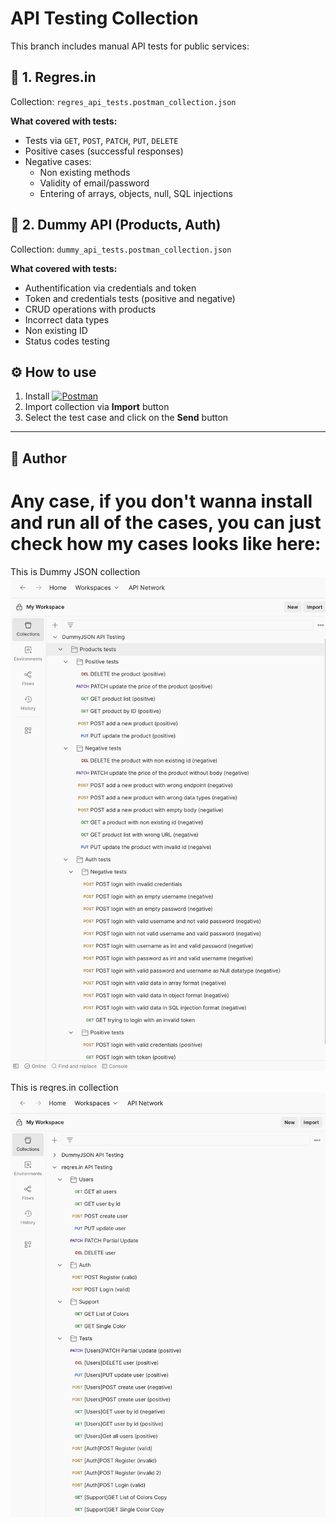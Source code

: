 # API Testing Collection

This branch includes manual API tests for public services:

## 🔹 1. Regres.in

Collection: `regres_api_tests.postman_collection.json`

**What covered with tests:**
- Tests via `GET`, `POST`, `PATCH`, `PUT`, `DELETE`
- Positive cases (successful responses)
- Negative cases:
  - Non existing methods
  - Validity of email/password
  - Entering of arrays, objects, null, SQL injections 

## 🔹 2. Dummy API (Products, Auth)

Collection: `dummy_api_tests.postman_collection.json`

**What covered with tests:**
- Authentification via credentials and token
- Token and credentials tests (positive and negative)
- CRUD operations with products
- Incorrect data types
- Non existing ID
- Status codes testing

## ⚙️ How to use

1. Install [![Postman](https://img.shields.io/badge/Postman-F5F5F5?style=for-the-badge&logo=Postman)](https://www.postman.com/)
2. Import collection via **Import** button
3. Select the test case and click on the **Send** button

---

## 🚀 Author

# Any case, if you don't wanna install and run all of the cases, you can just check how my cases looks like here: 
This is Dummy JSON collection
![Dummy JSON](https://github.com/AndriiChornii/andriichornii/blob/main/assets/DummyJSON%20API%20tests.png)

This is reqres.in collection
![reqres.in](https://github.com/AndriiChornii/andriichornii/blob/main/assets/reqres.in%20API%20tests.png)



